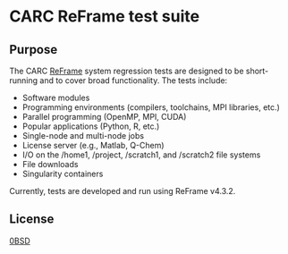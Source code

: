 # CARC ReFrame test suite

## Purpose

The CARC [ReFrame](https://reframe-hpc.readthedocs.io/en/stable/index.html) system regression tests are designed to be short-running and to cover broad functionality. The tests include:

- Software modules
- Programming environments (compilers, toolchains, MPI libraries, etc.)
- Parallel programming (OpenMP, MPI, CUDA)
- Popular applications (Python, R, etc.)
- Single-node and multi-node jobs
- License server (e.g., Matlab, Q-Chem)
- I/O on the /home1, /project, /scratch1, and /scratch2 file systems
- File downloads
- Singularity containers

Currently, tests are developed and run using ReFrame v4.3.2.

## License

[0BSD](LICENSE)
